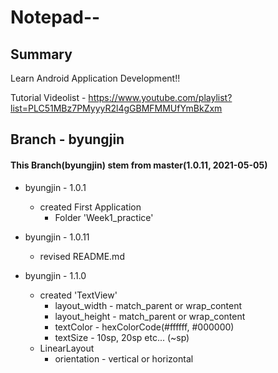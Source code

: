 Notepad--
===
Summary
---
Learn Android Application Development!!
   
Tutorial Videolist - https://www.youtube.com/playlist?list=PLC51MBz7PMyyyR2l4gGBMFMMUfYmBkZxm
   
Branch - byungjin
---
#### This Branch(byungjin) stem from master(1.0.11, 2021-05-05)

+ byungjin - 1.0.1
    +   created First Application
        + Folder 'Week1_practice'

+ byungjin - 1.0.11
    +   revised README.md

+ byungjin - 1.1.0
    +   created 'TextView'
        +   layout_width - match_parent or wrap_content
        +   layout_height - match_parent or wrap_content
        +   textColor - hexColorCode(#ffffff, #000000)
        +   textSize - 10sp, 20sp etc... (~sp)
    +   LinearLayout
        +   orientation - vertical or horizontal